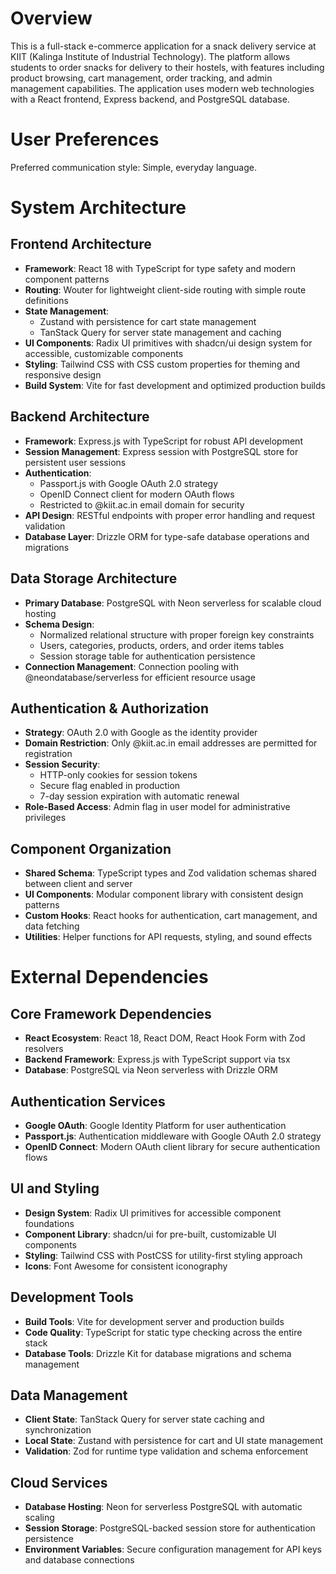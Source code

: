 # Overview

This is a full-stack e-commerce application for a snack delivery service at KIIT (Kalinga Institute of Industrial Technology). The platform allows students to order snacks for delivery to their hostels, with features including product browsing, cart management, order tracking, and admin management capabilities. The application uses modern web technologies with a React frontend, Express backend, and PostgreSQL database.

# User Preferences

Preferred communication style: Simple, everyday language.

# System Architecture

## Frontend Architecture
- **Framework**: React 18 with TypeScript for type safety and modern component patterns
- **Routing**: Wouter for lightweight client-side routing with simple route definitions
- **State Management**: 
  - Zustand with persistence for cart state management
  - TanStack Query for server state management and caching
- **UI Components**: Radix UI primitives with shadcn/ui design system for accessible, customizable components
- **Styling**: Tailwind CSS with CSS custom properties for theming and responsive design
- **Build System**: Vite for fast development and optimized production builds

## Backend Architecture
- **Framework**: Express.js with TypeScript for robust API development
- **Session Management**: Express session with PostgreSQL store for persistent user sessions
- **Authentication**: 
  - Passport.js with Google OAuth 2.0 strategy
  - OpenID Connect client for modern OAuth flows
  - Restricted to @kiit.ac.in email domain for security
- **API Design**: RESTful endpoints with proper error handling and request validation
- **Database Layer**: Drizzle ORM for type-safe database operations and migrations

## Data Storage Architecture
- **Primary Database**: PostgreSQL with Neon serverless for scalable cloud hosting
- **Schema Design**: 
  - Normalized relational structure with proper foreign key constraints
  - Users, categories, products, orders, and order items tables
  - Session storage table for authentication persistence
- **Connection Management**: Connection pooling with @neondatabase/serverless for efficient resource usage

## Authentication & Authorization
- **Strategy**: OAuth 2.0 with Google as the identity provider
- **Domain Restriction**: Only @kiit.ac.in email addresses are permitted for registration
- **Session Security**: 
  - HTTP-only cookies for session tokens
  - Secure flag enabled in production
  - 7-day session expiration with automatic renewal
- **Role-Based Access**: Admin flag in user model for administrative privileges

## Component Organization
- **Shared Schema**: TypeScript types and Zod validation schemas shared between client and server
- **UI Components**: Modular component library with consistent design patterns
- **Custom Hooks**: React hooks for authentication, cart management, and data fetching
- **Utilities**: Helper functions for API requests, styling, and sound effects

# External Dependencies

## Core Framework Dependencies
- **React Ecosystem**: React 18, React DOM, React Hook Form with Zod resolvers
- **Backend Framework**: Express.js with TypeScript support via tsx
- **Database**: PostgreSQL via Neon serverless with Drizzle ORM

## Authentication Services
- **Google OAuth**: Google Identity Platform for user authentication
- **Passport.js**: Authentication middleware with Google OAuth 2.0 strategy
- **OpenID Connect**: Modern OAuth client library for secure authentication flows

## UI and Styling
- **Design System**: Radix UI primitives for accessible component foundations
- **Component Library**: shadcn/ui for pre-built, customizable UI components
- **Styling**: Tailwind CSS with PostCSS for utility-first styling approach
- **Icons**: Font Awesome for consistent iconography

## Development Tools
- **Build Tools**: Vite for development server and production builds
- **Code Quality**: TypeScript for static type checking across the entire stack
- **Database Tools**: Drizzle Kit for database migrations and schema management

## Data Management
- **Client State**: TanStack Query for server state caching and synchronization
- **Local State**: Zustand with persistence for cart and UI state management
- **Validation**: Zod for runtime type validation and schema enforcement

## Cloud Services
- **Database Hosting**: Neon for serverless PostgreSQL with automatic scaling
- **Session Storage**: PostgreSQL-backed session store for authentication persistence
- **Environment Variables**: Secure configuration management for API keys and database connections